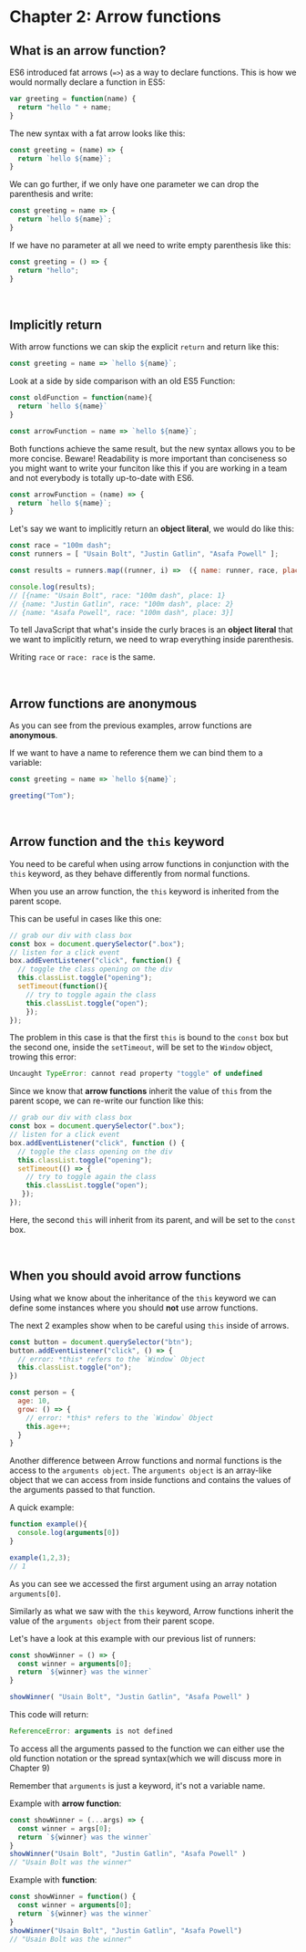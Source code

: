 # Chapter 2: Arrow functions

## What is an arrow function?

ES6 introduced fat arrows (`=>`) as a way to declare functions.
This is how we would normally declare a function in ES5:

``` javascript
var greeting = function(name) {
  return "hello " + name;
}
```

The new syntax with a fat arrow looks like this:

``` javascript
const greeting = (name) => {
  return `hello ${name}`;
}
```

We can go further, if we only have one parameter we can drop the parenthesis and write:

``` javascript
const greeting = name => {
  return `hello ${name}`;
}
```

If we have no parameter at all we need to write empty parenthesis like this:

``` javascript
const greeting = () => {
  return "hello";
}
```

&nbsp;

## Implicitly return

With arrow functions we can skip the explicit `return` and return like this:

``` javascript
const greeting = name => `hello ${name}`;
```

Look at a side by side comparison with an old ES5 Function:

```js
const oldFunction = function(name){
  return `hello ${name}`
}

const arrowFunction = name => `hello ${name}`;
```

Both functions achieve the same result, but the new syntax allows you to be more concise.
Beware! Readability is more important than conciseness so you might want to write your funciton like this if you are working in a team and not everybody is totally up-to-date with ES6.

```js
const arrowFunction = (name) => {
  return `hello ${name}`;
}
```

Let's say we want to implicitly return an **object literal**, we would do like this:

``` javascript
const race = "100m dash";
const runners = [ "Usain Bolt", "Justin Gatlin", "Asafa Powell" ];

const results = runners.map((runner, i) =>  ({ name: runner, race, place: i + 1}));

console.log(results);
// [{name: "Usain Bolt", race: "100m dash", place: 1}
// {name: "Justin Gatlin", race: "100m dash", place: 2}
// {name: "Asafa Powell", race: "100m dash", place: 3}]
```

To tell JavaScript that what's inside the curly braces is an **object literal** that we want to implicitly return, we need to wrap everything inside parenthesis.

Writing `race` or `race: race` is the same.

&nbsp;

## Arrow functions are anonymous

As you can see from the previous examples, arrow functions are **anonymous**.

If we want to have a name to reference them we can bind them to a variable:

``` javascript
const greeting = name => `hello ${name}`;

greeting("Tom");
```

&nbsp;

## Arrow function and the `this` keyword

You need to be careful when using arrow functions in conjunction with the `this` keyword, as they behave differently from normal functions.

When you use an arrow function, the `this` keyword is inherited from the parent scope.

This can be useful in cases like this one:

``` javascript 
// grab our div with class box
const box = document.querySelector(".box");
// listen for a click event 
box.addEventListener("click", function() {
  // toggle the class opening on the div
  this.classList.toggle("opening");
  setTimeout(function(){
    // try to toggle again the class
    this.classList.toggle("open");
    });
});
```


The problem in this case is that the first `this` is bound to the `const` box but the second one, inside the `setTimeout`, will be set to the `Window` object, trowing this error:

``` javascript
Uncaught TypeError: cannot read property "toggle" of undefined 
```

Since we know that **arrow functions** inherit the value of `this` from the parent scope, we can re-write our function like this:

``` javascript
// grab our div with class box
const box = document.querySelector(".box");
// listen for a click event
box.addEventListener("click", function () {
  // toggle the class opening on the div
  this.classList.toggle("opening");
  setTimeout(() => {
    // try to toggle again the class
    this.classList.toggle("open");
   });
});
```

Here, the second `this` will inherit from its parent, and will be set to the `const` box.

&nbsp;

## When you should avoid arrow functions

Using what we know about the inheritance of the `this` keyword we can define some instances where you should **not** use arrow functions.

The next 2 examples show when to be careful using `this` inside of arrows.

``` javascript
const button = document.querySelector("btn");
button.addEventListener("click", () => {
  // error: *this* refers to the `Window` Object
  this.classList.toggle("on");
})
```

``` javascript
const person = {
  age: 10,
  grow: () => {
    // error: *this* refers to the `Window` Object
    this.age++;
  }
}
```

Another difference between Arrow functions and normal functions is the access to the `arguments object`.
The `arguments object` is an array-like object that we can access from inside functions and contains the values of the arguments passed to that function.

A quick example:

```js
function example(){
  console.log(arguments[0])
}

example(1,2,3);
// 1
```

As you can see we accessed the first argument using an array notation `arguments[0]`.

Similarly as what we saw with the `this` keyword, Arrow functions inherit the value of the `arguments object` from their parent scope.

Let's have a look at this example with our previous list of runners:

```javascript
const showWinner = () => {
  const winner = arguments[0];
  return `${winner} was the winner`
}

showWinner( "Usain Bolt", "Justin Gatlin", "Asafa Powell" )
```

This code will return:

``` javascript
ReferenceError: arguments is not defined
```

To access all the arguments passed to the function we can either use the old function notation or the spread syntax(which we will discuss more in Chapter 9)

Remember that `arguments` is just a keyword, it's not a variable name.

Example with **arrow function**:

```javascript
const showWinner = (...args) => {
  const winner = args[0];
  return `${winner} was the winner`
}
showWinner("Usain Bolt", "Justin Gatlin", "Asafa Powell" )
// "Usain Bolt was the winner"
```

Example with **function**:

```js
const showWinner = function() {
  const winner = arguments[0];
  return `${winner} was the winner`
}
showWinner("Usain Bolt", "Justin Gatlin", "Asafa Powell")
// "Usain Bolt was the winner"
```
